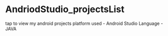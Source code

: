 # AndriodStudio_projectsList
tap to view my android projects 
platform used - Android Studio
Language - JAVA

